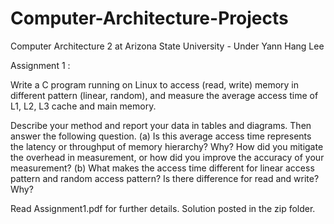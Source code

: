 # Computer-Architecture-Projects
Computer Architecture 2 at Arizona State University - Under Yann Hang Lee


Assignment 1 : 

Write a C program running on Linux to access (read, write) memory in different pattern (linear, random),
and measure the average access time of L1, L2, L3 cache and main memory.

Describe your method and report your data in tables and diagrams. 
Then answer the following question.
(a) Is this average access time represents the latency or throughput of memory hierarchy? Why? How did
you mitigate the overhead in measurement, or how did you improve the accuracy of your measurement?
(b) What makes the access time different for linear access pattern and random access pattern? Is there
difference for read and write? Why?

Read Assignment1.pdf for further details.
Solution posted in the zip folder.
